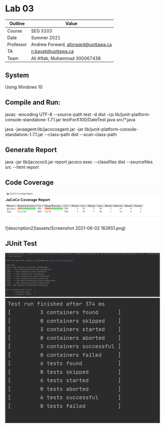 # Lab 03

| Outline | Value |
| --- | --- |
| Course | SEG 3103 |
| Date | Summer 2021 |
| Professor | Andrew Forward, aforward@uottawa.ca |
| TA | n.bayati@uottawa.ca |
| Team | Ali Aftab, Muhammad 300067438 |


## System
Using Windows 10

## Compile and Run:
javac -encoding UTF-8 --source-path test -d dist -cp lib/junit-platform-console-standalone-1.7.1.jar testForX100/DateTest.java src/*.java

java -javaagent:lib/jacocoagent.jar -jar lib/junit-platform-console-standalone-1.7.1.jar --class-path dist --scan-class-path

## Generate Report
java -jar lib/jacococli.jar report jacoco.exec --classfiles dist --sourcefiles src --html report

## Code Coverage
![description](assets/jacoco-coverage-report.png)

![description2](assets/Screenshot 2021-06-02 162651.png)

## JUnit Test
![description3](assets/JUnit-Test1.png)
![description4](assets/JUnit-Test2.png)
